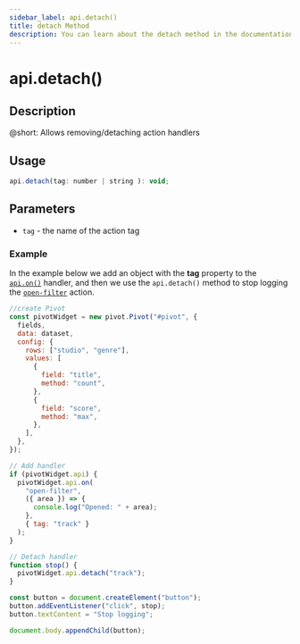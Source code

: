```yaml
---
sidebar_label: api.detach()
title: detach Method
description: You can learn about the detach method in the documentation of the DHTMLX JavaScript Pivot library. Browse developer guides and API reference, try out code examples and live demos, and download a free 30-day evaluation version of DHTMLX Pivot.
---
```


# api.detach()

## Description

@short: Allows removing/detaching action handlers

## Usage

~~~jsx {}
api.detach(tag: number | string ): void;
~~~

## Parameters

- `tag` - the name of the action tag

### Example

In the example below we add an object with the **tag** property to the [`api.on()`](/api/internal/on-method) handler, and then we use the `api.detach()` method to stop logging the [`open-filter`](/api/events/open-filter-event) action.

~~~jsx {}
//create Pivot
const pivotWidget = new pivot.Pivot("#pivot", {
  fields,
  data: dataset,
  config: {
    rows: ["studio", "genre"],
    values: [
      {
        field: "title",
        method: "count",
      },
      {
        field: "score",
        method: "max",
      },
    ],
  },
});

// Add handler
if (pivotWidget.api) {
  pivotWidget.api.on(
    "open-filter",
    ({ area }) => {
      console.log("Opened: " + area);
    },
    { tag: "track" }
  );
}

// Detach handler
function stop() {
  pivotWidget.api.detach("track");
}

const button = document.createElement("button");
button.addEventListener("click", stop);
button.textContent = "Stop logging";

document.body.appendChild(button);
~~~


